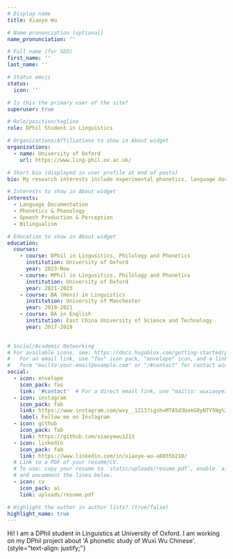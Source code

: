 ```yaml
---
# Display name
title: Xiaoye Wu

# Name pronunciation (optional)
name_pronunciation: ''

# Full name (for SEO)
first_name: ''
last_name: ''

# Status emoji
status: 
  icon: ‘’

# Is this the primary user of the site?
superuser: true

# Role/position/tagline
role: DPhil Student in Linguistics

# Organizations/Affiliations to show in About widget
organizations:
  - name: University of Oxford
    url: https://www.ling-phil.ox.ac.uk/

# Short bio (displayed in user profile at end of posts)
bio: My research interests include experimental phonetics, language documentation and speech perception.

# Interests to show in About widget
interests:
  - Language Documentation
  - Phonetics & Phonology
  - Speech Production & Perception
  - Bilingualism

# Education to show in About widget
education:
  courses:
    - course: DPhil in Lingusitics, Philology and Phonetics
      institution: University of Oxford
      year: 2023-Now
    - course: MPhil in Lingusitics, Philology and Phonetics
      institution: University of Oxford
      year: 2021-2023
    - course: BA (Hons) in Linguistics
      institution: University of Manchester
      year: 2019-2021
    - course: BA in English
      institution: East China University of Science and Technology
      year: 2017-2019
    

# Social/Academic Networking
# For available icons, see: https://docs.hugoblox.com/getting-started/page-builder/#icons
#   For an email link, use "fas" icon pack, "envelope" icon, and a link in the
#   form "mailto:your-email@example.com" or "/#contact" for contact widget.
social:
  - icon: envelope
    icon_pack: fas
    link: '#contact'  # For a direct email link, use "mailto: wuxiaoye318@outlook.com".
  - icon: instagram
    icon_pack: fab
    link: https://www.instagram.com/wxy__1213?igsh=MTA5d3UxeG8yNTY5Ng%3D%3D&utm_source=qr
    label: Follow me on Instagram
  - icon: github
    icon_pack: fab
    link: https://github.com/xiaoyewu1213
  - icon: linkedin
    icon_pack: fab
    link: https://www.linkedin.com/in/xiaoye-wu-a8035b210/
  # Link to a PDF of your resume/CV.
  # To use: copy your resume to `static/uploads/resume.pdf`, enable `ai` icons in `params.yaml`,
  # and uncomment the lines below.
  - icon: cv
    icon_pack: ai
    link: uploads/resume.pdf

# Highlight the author in author lists? (true/false)
highlight_name: true
---
```


Hi! I am a DPhil student in Linguistics at University of Oxford. I am working on my DPhil project about 'A phonetic study of Wuxi Wu Chinese'.
{style="text-align: justify;"}
